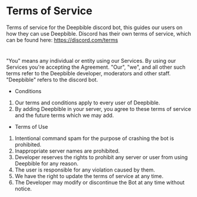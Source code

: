 # Terms of Service
Terms of service for the Deepbible discord bot, this guides our users on how they can use Deepbible.
Discord has their own terms of service, which can be found here: https://discord.com/terms

#

"You" means any individual or entity using our Services. By using our Services you're accepting the Agreement.
"Our", "we", and all other such terms refer to the Deepbible developer, moderators and other staff.
"Deepbible" refers to the discord bot.

- Conditions

1. Our terms and conditions apply to every user of Deepbible.
2. By adding Deepbible in your server, you agree to these terms of service and the future terms which we may add.

- Terms of Use


1. Intentional command spam for the purpose of crashing the bot is prohibited.
2. Inappropriate server names are prohibited.
3. Developer reserves the rights to prohibit any server or user from using Deepbible for any reason.
4. The user is responsible for any violation caused by them.
5. We have the right to update the terms of service at any time.
6. The Developer may modify or discontinue the Bot at any time without notice.

